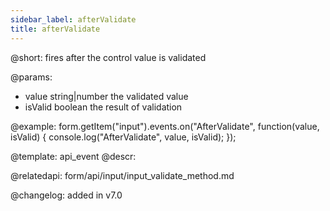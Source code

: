 ```yaml
---
sidebar_label: afterValidate
title: afterValidate
---          
```


@short: fires after the control value is validated
 

@params:
- value       string|number  the validated value
- isValid     boolean     the result of validation


@example:
form.getItem("input").events.on("AfterValidate", function(value, isValid) {
    console.log("AfterValidate", value, isValid);
});


@template: api_event
@descr:

@relatedapi: form/api/input/input_validate_method.md

@changelog: added in v7.0
